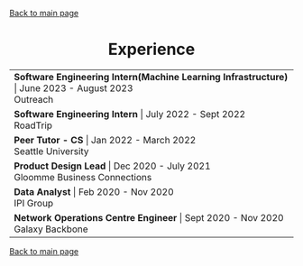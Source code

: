 [Back to main page](./../README.md)

<h1 align="center">Experience</h1>
<table align="center">
  <tr>
    <td>
      <b>Software Engineering Intern(Machine Learning Infrastructure)</b> | June 2023 - August 2023<br />
      Outreach<br />
    </td>
  </tr>
  <tr>
    <td>
      <b>Software Engineering Intern</b> | July 2022 - Sept 2022<br />
      RoadTrip<br />
    </td>
  </tr>
  <tr>
    <td>
      <b>Peer Tutor - CS</b> | Jan 2022 - March 2022<br />
      Seattle University<br />
    </td>
  </tr>
  <tr>
    <td>
      <b>Product Design Lead</b> | Dec 2020 - July 2021<br />
      Gloomme Business Connections<br />
    </td>
  </tr>
   <tr>
    <td>
      <b>Data Analyst</b> | Feb 2020 - Nov 2020<br />
      IPI Group<br />
    </td>
  </tr>
   <tr>
    <td>
      <b>Network Operations Centre Engineer</b> | Sept 2020 - Nov 2020<br />
      Galaxy Backbone<br />
    </td>
  </tr>
</table>

[Back to main page](./../README.md)
